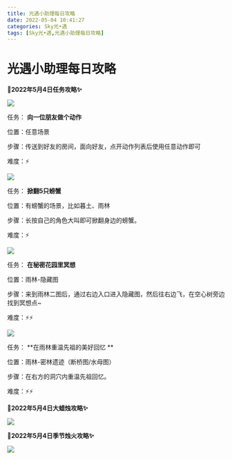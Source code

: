 ```yaml
---
title: 光遇小助理每日攻略
date: 2022-05-04 10:41:27
categories: Sky光•遇
tags: [Sky光•遇,光遇小助理每日攻略]
---
```

# 光遇小助理每日攻略
**🎉2022年5月4日任务攻略✨**

![](https://ok.166.net/reunionpub/ds/kol/20220503/000538-rdtnc6fkms.png)

任务： **向一位朋友做个动作**

位置：任意场景

步骤：传送到好友的房间，面向好友，点开动作列表后使用任意动作即可

难度：⚡

![](https://ok.166.net/reunionpub/ds/kol/20220503/000711-kt8oqjezp1.png)

任务： **掀翻5只螃蟹**

位置：有螃蟹的场景，比如暮土、雨林

步骤：长按自己的角色大叫即可掀翻身边的螃蟹。

难度：⚡

![](https://ok.166.net/reunionpub/ds/kol/20220504/001250-j4fg6o2nam.png)

任务： **在秘密花园里冥想**

位置：雨林-隐藏图

步骤：来到雨林二图后，通过右边入口进入隐藏图，然后往右边飞，在空心树旁边找到冥想点~

难度：⚡⚡

![](https://ok.166.net/reunionpub/ds/kol/20220504/001730-4jse6tsa87.png)

任务： **在雨林重温先祖的美好回忆  **

位置：雨林-密林遗迹（断桥图/水母图）

步骤：在右方的洞穴内重温先祖回忆。

难度：⚡⚡

 **🎉2022年5月4日大蜡烛攻略✨**

![](https://ok.166.net/reunionpub/ds/kol/20220504/000733-m60znypbf7.png)

  

 **🎉2022年5月4日季节烛火攻略✨**

![](https://ok.166.net/reunionpub/ds/kol/20220504/001135-sedy6sorip.png)

  

  

